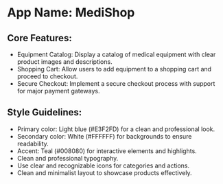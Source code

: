 # **App Name**: MediShop

## Core Features:

- Equipment Catalog: Display a catalog of medical equipment with clear product images and descriptions.
- Shopping Cart: Allow users to add equipment to a shopping cart and proceed to checkout.
- Secure Checkout: Implement a secure checkout process with support for major payment gateways.

## Style Guidelines:

- Primary color: Light blue (#E3F2FD) for a clean and professional look.
- Secondary color: White (#FFFFFF) for backgrounds to ensure readability.
- Accent: Teal (#008080) for interactive elements and highlights.
- Clean and professional typography.
- Use clear and recognizable icons for categories and actions.
- Clean and minimalist layout to showcase products effectively.
